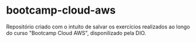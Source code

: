 # bootcamp-cloud-aws
Repositório criado com o intuito de salvar os exercícios realizados ao longo do curso "Bootcamp Cloud AWS", disponilizado pela DIO.
